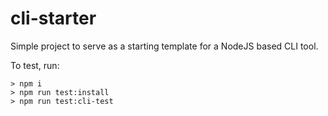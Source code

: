 # cli-starter

Simple project to serve as a starting template for a NodeJS based CLI tool.

To test, run:
```
> npm i 
> npm run test:install
> npm run test:cli-test
```